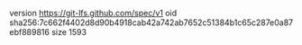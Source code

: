 version https://git-lfs.github.com/spec/v1
oid sha256:7c662f4402d8d90b4918cab42a742ab7652c51384b1c65c287e0a87ebf889816
size 1593
